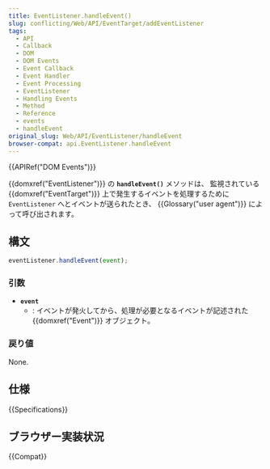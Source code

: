 ```yaml
---
title: EventListener.handleEvent()
slug: conflicting/Web/API/EventTarget/addEventListener
tags:
  - API
  - Callback
  - DOM
  - DOM Events
  - Event Callback
  - Event Handler
  - Event Processing
  - EventListener
  - Handling Events
  - Method
  - Reference
  - events
  - handleEvent
original_slug: Web/API/EventListener/handleEvent
browser-compat: api.EventListener.handleEvent
---
```

{{APIRef("DOM Events")}}

{{domxref("EventListener")}} の **`handleEvent()`** メソッドは、
監視されている {{domxref("EventTarget")}} 上で発生するイベントを処理するために
`EventListener` へとイベントが送られたとき、 {{Glossary("user agent")}} によって呼び出されます。

## 構文

```js
eventListener.handleEvent(event);
```

### 引数

- **`event`**
  - : イベントが発火してから、処理が必要となるイベントが記述された {{domxref("Event")}} オブジェクト。

### 戻り値

None.

## 仕様

{{Specifications}}

## ブラウザー実装状況

{{Compat}}
